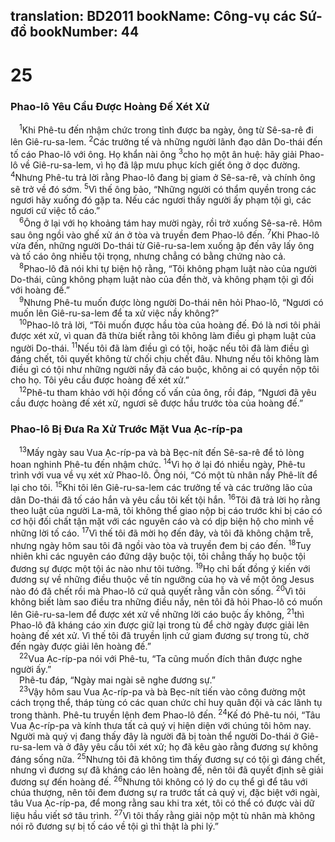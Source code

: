 translation: BD2011
bookName: Công-vụ các Sứ-đồ 
bookNumber: 44
-------

<div class="title"><h1>25</h1><h3>Phao-lô Yêu Cầu Ðược Hoàng Ðế Xét Xử</h3></div>
<span class="verse cong_25_1"> <sup>1</sup>Khi Phê-tu đến nhậm chức trong tỉnh được ba ngày, ông từ Sê-sa-rê đi lên Giê-ru-sa-lem. </span>
<span class="verse cong_25_2"><sup>2</sup>Các trưởng tế và những người lãnh đạo dân Do-thái đến tố cáo Phao-lô với ông. Họ khẩn nài ông </span>
<span class="verse cong_25_3"><sup>3</sup>cho họ một ân huệ: hãy giải Phao-lô về Giê-ru-sa-lem, vì họ đã lập mưu phục kích giết ông ở dọc đường. </span>
<span class="verse cong_25_4"><sup>4</sup>Nhưng Phê-tu trả lời rằng Phao-lô đang bị giam ở Sê-sa-rê, và chính ông sẽ trở về đó sớm. </span>
<span class="verse cong_25_5"><sup>5</sup>Vì thế ông bảo, “Những người có thẩm quyền trong các ngươi hãy xuống đó gặp ta. Nếu các ngươi thấy người ấy phạm tội gì, các ngươi cứ việc tố cáo.”<br/></span>
<span class="verse cong_25_6"> <sup>6</sup>Ông ở lại với họ khoảng tám hay mười ngày, rồi trở xuống Sê-sa-rê. Hôm sau ông ngồi vào ghế xử án ở tòa và truyền đem Phao-lô đến. </span>
<span class="verse cong_25_7"><sup>7</sup>Khi Phao-lô vừa đến, những người Do-thái từ Giê-ru-sa-lem xuống ập đến vây lấy ông và tố cáo ông nhiều tội trọng, nhưng chẳng có bằng chứng nào cả. <br/></span>
<span class="verse cong_25_8"> <sup>8</sup>Phao-lô đã nói khi tự biện hộ rằng, “Tôi không phạm luật nào của người Do-thái, cũng không phạm luật nào của đền thờ, và không phạm tội gì đối với hoàng đế.” <br/></span>
<span class="verse cong_25_9"> <sup>9</sup>Nhưng Phê-tu muốn được lòng người Do-thái nên hỏi Phao-lô, “Ngươi có muốn lên Giê-ru-sa-lem để ta xử việc nầy không?”<br/></span>
<span class="verse cong_25_10"> <sup>10</sup>Phao-lô trả lời, “Tôi muốn được hầu tòa của hoàng đế. Ðó là nơi tôi phải được xét xử, vì quan đã thừa biết rằng tôi không làm điều gì phạm luật của người Do-thái. </span>
<span class="verse cong_25_11"><sup>11</sup>Nếu tôi đã làm điều gì có tội, hoặc nếu tôi đã làm điều gì đáng chết, tôi quyết không từ chối chịu chết đâu. Nhưng nếu tôi không làm điều gì có tội như những người nầy đã cáo buộc, không ai có quyền nộp tôi cho họ. Tôi yêu cầu được hoàng đế xét xử.”<br/></span>
<span class="verse cong_25_12"> <sup>12</sup>Phê-tu tham khảo với hội đồng cố vấn của ông, rồi đáp, “Ngươi đã yêu cầu được hoàng đế xét xử, ngươi sẽ được hầu trước tòa của hoàng đế.”<br/></span>
<div class="title"><h3>Phao-lô Bị Ðưa Ra Xử Trước Mặt Vua Ạc-ríp-pa</h3></div>
<span class="verse cong_25_13"> <sup>13</sup>Mấy ngày sau Vua Ạc-ríp-pa và bà Bẹc-nít đến Sê-sa-rê để tỏ lòng hoan nghinh Phê-tu đến nhậm chức. </span>
<span class="verse cong_25_14"><sup>14</sup>Vì họ ở lại đó nhiều ngày, Phê-tu trình với vua về vụ xét xử Phao-lô. Ông nói, “Có một tù nhân nầy Phê-lít để lại cho tôi. </span>
<span class="verse cong_25_15"><sup>15</sup>Khi tôi lên Giê-ru-sa-lem các trưởng tế và các trưởng lão của dân Do-thái đã tố cáo hắn và yêu cầu tôi kết tội hắn. </span>
<span class="verse cong_25_16"><sup>16</sup>Tôi đã trả lời họ rằng theo luật của người La-mã, tôi không thể giao nộp bị cáo trước khi bị cáo có cơ hội đối chất tận mặt với các nguyên cáo và có dịp biện hộ cho mình về những lời tố cáo. </span>
<span class="verse cong_25_17"><sup>17</sup>Vì thế tôi đã mời họ đến đây, và tôi đã không chậm trễ, nhưng ngày hôm sau tôi đã ngồi vào tòa và truyền đem bị cáo đến. </span>
<span class="verse cong_25_18"><sup>18</sup>Tuy nhiên khi các nguyên cáo đứng dậy buộc tội, tôi chẳng thấy họ buộc tội đương sự được một tội ác nào như tôi tưởng. </span>
<span class="verse cong_25_19"><sup>19</sup>Họ chỉ bất đồng ý kiến với đương sự về những điều thuộc về tín ngưỡng của họ và về một ông Jesus nào đó đã chết rồi mà Phao-lô cứ quả quyết rằng vẫn còn sống. </span>
<span class="verse cong_25_20"><sup>20</sup>Vì tôi không biết làm sao điều tra những điều nầy, nên tôi đã hỏi Phao-lô có muốn lên Giê-ru-sa-lem để được xét xử về những lời cáo buộc ấy không, </span>
<span class="verse cong_25_21"><sup>21</sup>thì Phao-lô đã kháng cáo xin được giữ lại trong tù để chờ ngày được giải lên hoàng đế xét xử. Vì thế tôi đã truyền lịnh cứ giam đương sự trong tù, chờ đến ngày được giải lên hoàng đế.”<br/></span>
<span class="verse cong_25_22"> <sup>22</sup>Vua Ạc-ríp-pa nói với Phê-tu, “Ta cũng muốn đích thân được nghe người ấy.”<br/> Phê-tu đáp, “Ngày mai ngài sẽ nghe đương sự.”<br/></span>
<span class="verse cong_25_23"> <sup>23</sup>Vậy hôm sau Vua Ạc-ríp-pa và bà Bẹc-nít tiến vào công đường một cách trọng thể, tháp tùng có các quan chức chỉ huy quân đội và các lãnh tụ trong thành. Phê-tu truyền lệnh đem Phao-lô đến. </span>
<span class="verse cong_25_24"><sup>24</sup>Kế đó Phê-tu nói, “Tâu Vua Ạc-ríp-pa và kính thưa tất cả quý vị hiện diện với chúng tôi hôm nay. Người mà quý vị đang thấy đây là người đã bị toàn thể người Do-thái ở Giê-ru-sa-lem và ở đây yêu cầu tôi xét xử; họ đã kêu gào rằng đương sự không đáng sống nữa. </span>
<span class="verse cong_25_25"><sup>25</sup>Nhưng tôi đã không tìm thấy đương sự có tội gì đáng chết, nhưng vì đương sự đã kháng cáo lên hoàng đế, nên tôi đã quyết định sẽ giải đương sự đến hoàng đế. </span>
<span class="verse cong_25_26"><sup>26</sup>Nhưng tôi không có lý do cụ thể gì để tâu với chúa thượng, nên tôi đem đương sự ra trước tất cả quý vị, đặc biệt với ngài, tâu Vua Ạc-ríp-pa, để mong rằng sau khi tra xét, tôi có thể có được vài dữ liệu hầu viết sớ tâu trình. </span>
<span class="verse cong_25_27"><sup>27</sup>Vì tôi thấy rằng giải nộp một tù nhân mà không nói rõ đương sự bị tố cáo về tội gì thì thật là phi lý.”<br/></span>
